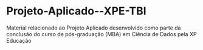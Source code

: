 # Projeto-Aplicado--XPE-TBI
Material relacionado ao Projeto Aplicado desenvolvido como parte da conclusão do curso de pós-graduação (MBA) em Ciência de Dados pela XP Educação
